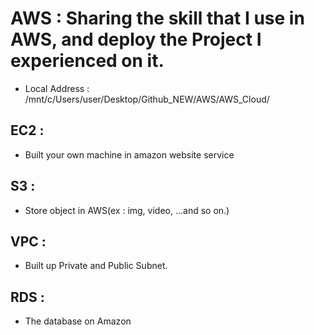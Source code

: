 # AWS : Sharing the skill that I use in AWS, and deploy the Project I experienced on it.

- Local Address : /mnt/c/Users/user/Desktop/Github_NEW/AWS/AWS_Cloud/

## EC2 :

- Built your own machine in amazon website service <br>

## S3 :

- Store object in AWS(ex : img, video, ...and so on.)

## VPC :

- Built up Private and Public Subnet.

## RDS :

- The database on Amazon
